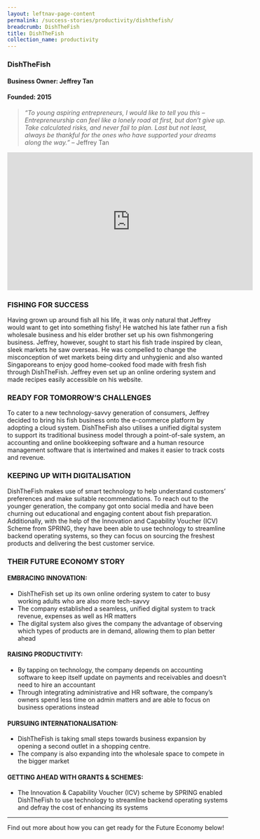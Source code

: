 ```yaml
---
layout: leftnav-page-content
permalink: /success-stories/productivity/dishthefish/
breadcrumb: DishTheFish
title: DishTheFish
collection_name: productivity
---
```


### **DishTheFish**
<h4 class="no-margin-top">Business Owner: Jeffrey Tan</h4>
<h4 class="no-margin-top">Founded: 2015</h4>

<blockquote>
  <i>“To young aspiring entrepreneurs, I would like to tell you this – Entrepreneurship can feel like a lonely road at first, but don’t give up. Take calculated risks, and never fail to plan. Last but not least, always be thankful for the ones who have supported your dreams along the way.”</i> – Jeffrey Tan 
</blockquote>

<div class="bp-youtube">
      <iframe width="560" height="315" src="https://player.vimeo.com/video/264021952" frameborder="0" allow="autoplay; encrypted-media" allowfullscreen></iframe>
</div>

### **FISHING FOR SUCCESS**

Having grown up around fish all his life, it was only natural that Jeffrey would want to get into something fishy! He watched his late father run a fish wholesale business and his elder brother set up his own fishmongering business. Jeffrey, however, sought to start his fish trade inspired by clean, sleek markets he saw overseas. He was compelled to change the misconception of wet markets being dirty and unhygienic and also wanted Singaporeans to enjoy good home-cooked food made with fresh fish through DishTheFish. Jeffrey even set up an online ordering system and made recipes easily accessible on his website. 

### **READY FOR TOMORROW’S CHALLENGES**

To cater to a new technology-savvy generation of consumers, Jeffrey decided to bring his fish business onto the e-commerce platform by adopting a cloud system. DishTheFish also utilises a unified digital system to support its traditional business model through a point-of-sale system, an accounting and online bookkeeping software and a human resource management software that is intertwined and makes it easier to track costs and revenue. 

### **KEEPING UP WITH DIGITALISATION**

DishTheFish makes use of smart technology to help understand customers’ preferences and make suitable recommendations. To reach out to the younger generation, the company got onto social media and have been churning out educational and engaging content about fish preparation. Additionally, with the help of the Innovation and Capability Voucher (ICV) Scheme from SPRING, they have been able to use technology to streamline backend operating systems, so they can focus on sourcing the freshest products and delivering the best customer service. 

### **THEIR FUTURE ECONOMY STORY**

#### **EMBRACING INNOVATION:**
* DishTheFish set up its own online ordering system to cater to busy working adults who are also more tech-savvy 
* The company established a seamless, unified digital system to track revenue, expenses as well as HR matters 
* The digital system also gives the company the advantage of observing which types of products are in demand, allowing them to plan better ahead 

#### **RAISING PRODUCTIVITY:**
* By tapping on technology, the company depends on accounting software to keep itself update on payments and receivables and doesn’t need to hire an accountant 
* Through integrating administrative and HR software, the company’s owners spend less time on admin matters and are able to focus on business operations instead 

#### **PURSUING INTERNATIONALISATION:**
* DishTheFish is taking small steps towards business expansion by opening a second outlet in a shopping centre. 
* The company is also expanding into the wholesale space to compete in the bigger market 

#### **GETTING AHEAD WITH GRANTS & SCHEMES:**
* The Innovation & Capability Voucher (ICV) scheme by SPRING enabled DishTheFish to use technology to streamline backend operating systems and defray the cost of enhancing its systems 

---

Find out more about how you can get ready for the Future Economy below!  
